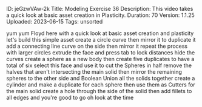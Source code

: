 ID: jeGzwVAw-2k
Title: Modeling Exercise 36
Description: This video takes a quick look at basic asset creation in Plasticity.
Duration: 70
Version: 1.1.25
Uploaded: 2023-06-15
Tags: unsorted

yum yum Floyd here with a quick look at
basic asset creation and plasticity
let's build this simple asset create a
circle curve then mirror it to duplicate
it add a connecting line curve on the
side then mirror it repeat the process
with larger circles
extrude the face and press tab to lock
distances hide the curves create a
sphere as a new body
then create five duplicates to have a
total of six
select this face and use it to cut the
Spheres in half
remove the halves that aren't
intersecting the main solid then mirror
the remaining spheres to the other side
and Boolean Union all the solids
together
create a cylinder and make a duplicate
for each sphere
then use them as Cutters for the main
solid
create a hole through the side of the
solid
then add fillets to all edges and you're
good to go
oh look at the time
